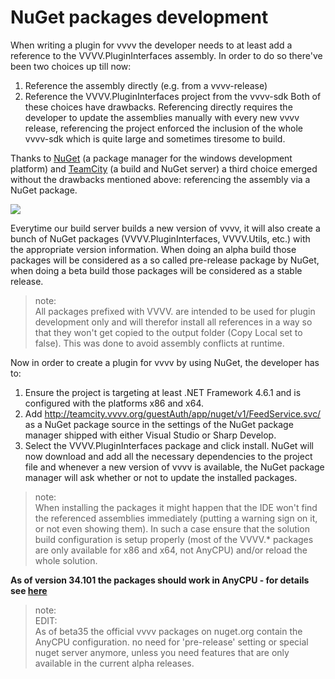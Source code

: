 # NuGet packages development
When writing a plugin for vvvv the developer needs to at least add a reference to the VVVV.PluginInterfaces assembly. In order to do so there've been two choices up till now:  
1. Reference the assembly directly (e.g. from a vvvv-release)
1. Reference the VVVV.PluginInterfaces project from the vvvv-sdk
Both of these choices have drawbacks. Referencing directly requires the developer to update the assemblies manually with every new vvvv release, referencing the project enforced the inclusion of the whole vvvv-sdk which is quite large and sometimes tiresome to build.  

Thanks to <a href="http://nuget.org" class="extURL" target="_blank">NuGet</a> (a package manager for the windows development platform) and <a href="http://www.jetbrains.com/teamcity/" class="extURL" target="_blank">TeamCity</a> (a build and NuGet server) a third choice emerged without the drawbacks mentioned above: referencing the assembly via a NuGet package.  

![](~/img/vvvv_nuget.png "")   

Everytime our build server builds a new version of vvvv, it will also create a bunch of NuGet packages (VVVV.PluginInterfaces, VVVV.Utils, etc.) with the appropriate version information. When doing an alpha build those packages will be considered as a so called pre-release package by NuGet, when doing a beta build those packages will be considered as a stable release.  

>note:  
All packages prefixed with VVVV. are intended to be used for plugin development only and will therefor install all references in a way so that they won't get copied to the output folder (Copy Local set to false). This was done to avoid assembly conflicts at runtime.  
  

Now in order to create a plugin for vvvv by using NuGet, the developer has to:  
1. Ensure the project is targeting at least .NET Framework 4.6.1 and is configured with the platforms x86 and x64.
1. Add http://teamcity.vvvv.org/guestAuth/app/nuget/v1/FeedService.svc/ as a NuGet package source in the settings of the NuGet package manager shipped with either Visual Studio or Sharp Develop.
1. Select the VVVV.PluginInterfaces package and click install.
NuGet will now download and add all the necessary dependencies to the project file and whenever a new version of vvvv is available, the NuGet package manager will ask whether or not to update the installed packages.  

>note:  
When installing the packages it might happen that the IDE won't find the referenced assemblies immediately (putting a warning sign on it, or not even showing them). In such a case ensure that the solution build configuration is setup properly (most of the VVVV.* packages are only available for x86 and x64, not AnyCPU) and/or reload the whole solution.  
  

**As of version 34.101 the packages should work in AnyCPU - for details see <a href="https://discourse.vvvv.org/t/nugets-anycpu" class="extURL forum" target="_blank">here</a>**  

>note:  
EDIT:   
As of beta35 the official vvvv packages on nuget.org contain the AnyCPU configuration. no need for 'pre-release' setting or special nuget server anymore, unless you need features that are only available in the current alpha releases.  
